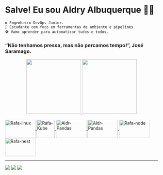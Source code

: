 # Salve! Eu sou Aldry Albuquerque 🎈🎈

    ⚙️ Engenheiro DevOps Junior.
    🧭 Estudante com foco em ferramentas de ambiente e pipelines.
    🛠️ Vamo aprender para automatizar tudos e todos.


 ### “Não tenhamos pressa, mas não percamos tempo!”, José Saramago.
    
    
<div align="center">
  <a href="https://github.com/albuquerquealdry">
  <img height="180em" src="https://github-readme-stats.vercel.app/api?username=albuquerquealdry&show_icons=true&theme=dracula&include_all_commits=true&count_private=true"/>
  <img height="180em" src="https://github-readme-stats.vercel.app/api/top-langs/?username=albuquerquealdry&layout=compact&langs_count=7&theme=dracula"/>
</div>
    
<div style="display: inline_block"><br>
  <img align="center" alt="Rafa-linux" height="60" width="100" src="https://cdn.jsdelivr.net/gh/devicons/devicon/icons/linux/linux-original.svg">
  <img align="center" alt="Rafa-Kube" height="60" width="60" src="https://github.com/jmnote/z-icons/blob/master/svg/kubernetes.svg">
  <img align="center" alt="Aldr-Pandas" height="60" width="100"src="https://cdn.jsdelivr.net/gh/devicons/devicon/icons/docker/docker-original-wordmark.svg">
   <img align="center" alt="Aldr-Pandas" height="60" width="100" src="https://cdn.jsdelivr.net/gh/devicons/devicon/icons/jenkins/jenkins-original.svg">
  <img align="center" alt="Rafa-node" height="60" width="100" src="https://cdn.jsdelivr.net/gh/devicons/devicon/icons/nodejs/nodejs-original.svg">
  <img align="center" alt="Rafa-nest" height="60" width="100" src="https://cdn.jsdelivr.net/gh/devicons/devicon/icons/nestjs/nestjs-plain.svg">
  </div>
 
--------------------

<div> 
  <a href="https://www.linkedin.com/in/aldry-albuquerque-b08316206" target="_blank"><img src="https://img.shields.io/badge/LinkedIn-0077B5?style=for-the-badge&logo=linkedin&logoColor=white" target="_blank"></a>  
      <a href="mailto:albuquerquealdry@gmail.com" target="_blank"><img src="https://img.shields.io/badge/Gmail-D14836?style=for-the-badge&logo=gmail&logoColor=white" target="_blank"></a>
      <a href="mailto:aldry13@outlook.com" target="_blank"><img src="https://img.shields.io/badge/Microsoft_Outlook-0078D4?style=for-the-badge&logo=microsoft-outlook&logoColor=white" target="_blank"></a> 
</div>
 
 
